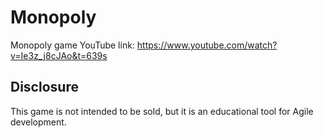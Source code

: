 # Monopoly
Monopoly game YouTube link: https://www.youtube.com/watch?v=Ie3z_j8cJAo&t=639s

## Disclosure
This game is not intended to be sold, but it is an educational tool for Agile
development.
